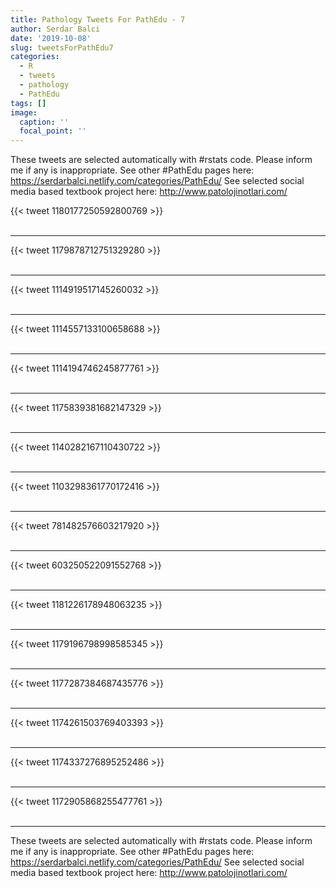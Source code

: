 ```yaml
---
title: Pathology Tweets For PathEdu - 7
author: Serdar Balci
date: '2019-10-08'
slug: tweetsForPathEdu7
categories:
  - R
  - tweets
  - pathology
  - PathEdu
tags: []
image:
  caption: ''
  focal_point: ''
---
```



These tweets are selected automatically with #rstats code. Please inform me if any is inappropriate.
See other #PathEdu pages here: https://serdarbalci.netlify.com/categories/PathEdu/ 
See selected social media based textbook project here: http://www.patolojinotlari.com/

{{< tweet 1180177250592800769 >}}
<br>
<br>
<hr>
{{< tweet 1179878712751329280 >}}
<br>
<br>
<hr>
{{< tweet 1114919517145260032 >}}
<br>
<br>
<hr>
{{< tweet 1114557133100658688 >}}
<br>
<br>
<hr>
{{< tweet 1114194746245877761 >}}
<br>
<br>
<hr>
{{< tweet 1175839381682147329 >}}
<br>
<br>
<hr>
{{< tweet 1140282167110430722 >}}
<br>
<br>
<hr>
{{< tweet 1103298361770172416 >}}
<br>
<br>
<hr>
{{< tweet 781482576603217920 >}}
<br>
<br>
<hr>
{{< tweet 603250522091552768 >}}
<br>
<br>
<hr>
{{< tweet 1181226178948063235 >}}
<br>
<br>
<hr>
{{< tweet 1179196798998585345 >}}
<br>
<br>
<hr>
{{< tweet 1177287384687435776 >}}
<br>
<br>
<hr>
{{< tweet 1174261503769403393 >}}
<br>
<br>
<hr>
{{< tweet 1174337276895252486 >}}
<br>
<br>
<hr>
{{< tweet 1172905868255477761 >}}
<br>
<br>
<hr>


These tweets are selected automatically with #rstats code. Please inform me if any is inappropriate.
See other #PathEdu pages here: https://serdarbalci.netlify.com/categories/PathEdu/ 
See selected social media based textbook project here: http://www.patolojinotlari.com/
